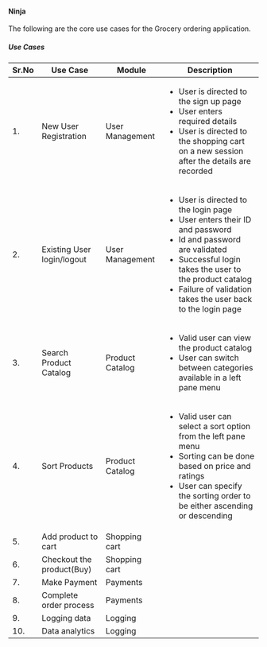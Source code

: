 #### Ninja 

The following are the core use cases for the Grocery ordering application.

##### Use Cases

|Sr.No|Use Case|Module|Description|
|-|-|-|-|
|1.|New User Registration|User Management|<ul> <li> User is directed to the sign up page </li> <li> User enters required details </li> <li> User is directed to the shopping cart on a new session after the details are recorded </li></ul>
|2. | Existing User login/logout|User Management|<ul><li>User is directed to the login page</li><li>User enters their ID and password</li><li>Id and password are validated</li><li>Successful login takes the user to the product catalog</li><li>Failure of validation takes the user back to the login page</li></ul>
|3. | Search Product Catalog|Product Catalog|<ul><li>Valid user can view the product catalog</li><li>User can switch between categories available in a left pane menu</li></ul>
|4. | Sort Products|Product Catalog|<ul><li>Valid user can select a sort option from the left pane menu</li><li>Sorting can be done based on price and ratings</li><li>User can specify the sorting order to be either ascending or descending</li></ul>
|5. | Add product to cart|Shopping cart|
|6. | Checkout the product(Buy)|Shopping cart|
|7. | Make Payment| Payments |
|8. | Complete order process| Payments|
|9. | Logging data|Logging|
|10. | Data analytics|Logging| 
